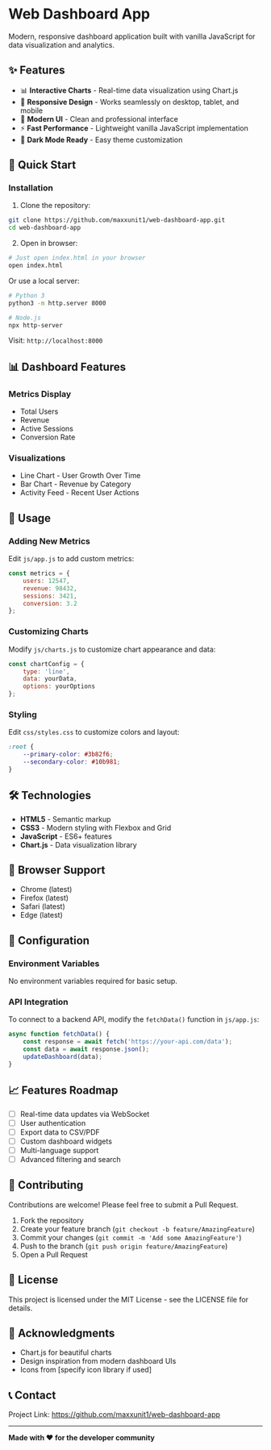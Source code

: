 # Web Dashboard App

Modern, responsive dashboard application built with vanilla JavaScript for data visualization and analytics.

## ✨ Features

- 📊 **Interactive Charts** - Real-time data visualization using Chart.js
- 📱 **Responsive Design** - Works seamlessly on desktop, tablet, and mobile
- 🎨 **Modern UI** - Clean and professional interface
- ⚡ **Fast Performance** - Lightweight vanilla JavaScript implementation
- 🌙 **Dark Mode Ready** - Easy theme customization

## 🚀 Quick Start

### Installation

1. Clone the repository:
```bash
git clone https://github.com/maxxunit1/web-dashboard-app.git
cd web-dashboard-app
```

2. Open in browser:
```bash
# Just open index.html in your browser
open index.html
```

Or use a local server:
```bash
# Python 3
python3 -m http.server 8000

# Node.js
npx http-server
```

Visit: `http://localhost:8000`

## 📊 Dashboard Features

### Metrics Display
- Total Users
- Revenue
- Active Sessions
- Conversion Rate

### Visualizations
- Line Chart - User Growth Over Time
- Bar Chart - Revenue by Category
- Activity Feed - Recent User Actions

## 🎯 Usage

### Adding New Metrics

Edit `js/app.js` to add custom metrics:

```javascript
const metrics = {
    users: 12547,
    revenue: 98432,
    sessions: 3421,
    conversion: 3.2
};
```

### Customizing Charts

Modify `js/charts.js` to customize chart appearance and data:

```javascript
const chartConfig = {
    type: 'line',
    data: yourData,
    options: yourOptions
};
```

### Styling

Edit `css/styles.css` to customize colors and layout:

```css
:root {
    --primary-color: #3b82f6;
    --secondary-color: #10b981;
}
```

## 🛠️ Technologies

- **HTML5** - Semantic markup
- **CSS3** - Modern styling with Flexbox and Grid
- **JavaScript** - ES6+ features
- **Chart.js** - Data visualization library

## 📱 Browser Support

- Chrome (latest)
- Firefox (latest)
- Safari (latest)
- Edge (latest)

## 🔧 Configuration

### Environment Variables

No environment variables required for basic setup.

### API Integration

To connect to a backend API, modify the `fetchData()` function in `js/app.js`:

```javascript
async function fetchData() {
    const response = await fetch('https://your-api.com/data');
    const data = await response.json();
    updateDashboard(data);
}
```

## 📈 Features Roadmap

- [ ] Real-time data updates via WebSocket
- [ ] User authentication
- [ ] Export data to CSV/PDF
- [ ] Custom dashboard widgets
- [ ] Multi-language support
- [ ] Advanced filtering and search

## 🤝 Contributing

Contributions are welcome! Please feel free to submit a Pull Request.

1. Fork the repository
2. Create your feature branch (`git checkout -b feature/AmazingFeature`)
3. Commit your changes (`git commit -m 'Add some AmazingFeature'`)
4. Push to the branch (`git push origin feature/AmazingFeature`)
5. Open a Pull Request

## 📄 License

This project is licensed under the MIT License - see the LICENSE file for details.

## 🙏 Acknowledgments

- Chart.js for beautiful charts
- Design inspiration from modern dashboard UIs
- Icons from [specify icon library if used]

## 📞 Contact

Project Link: https://github.com/maxxunit1/web-dashboard-app

---

**Made with ❤️ for the developer community**